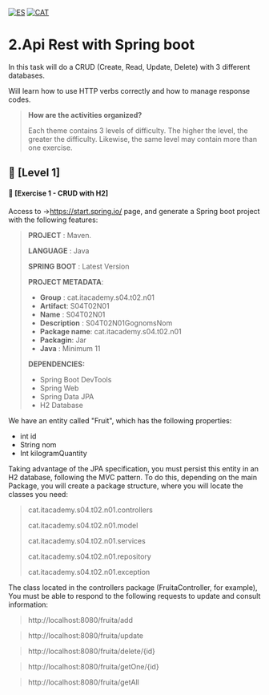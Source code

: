 [![ES](https://img.shields.io/badge/ES-red.svg?logo=googletranslate&logoColor=white)]()
[![CAT](https://img.shields.io/badge/CAT-yellow.svg?logo=googletranslate&logoColor=white)]()

2.Api Rest with Spring boot
=


In this task will do a CRUD (Create, Read, Update, Delete) with 3 different databases.

Will learn how to use HTTP verbs correctly and how to manage response codes.

>**How are the activities organized?**
>
>Each theme contains 3 levels of difficulty. The higher the level, the greater the difficulty. Likewise, the same level may contain more than one exercise.

🌟 [Level 1]
-

#### 📍 [Exercise 1 - CRUD with H2]

Access to ->https://start.spring.io/ page, and generate a Spring boot project with the following features:

>**PROJECT** : Maven.
>
> **LANGUAGE** : Java
>
> **SPRING BOOT** : Latest Version
>
> **PROJECT METADATA**:
>
>- **Group** : cat.itacademy.s04.t02.n01
>- **Artifact**: S04T02N01
>- **Name** : S04T02N01
>- **Description** : S04T02N01GognomsNom
>- **Package name**: cat.itacademy.s04.t02.n01
>- **Packagin**: Jar
>- **Java** : Minimum 11
>
>**DEPENDENCIES:**
> - Spring Boot DevTools
> - Spring Web
> - Spring Data JPA
> - H2 Database


We have an entity called "Fruit", which has the following properties:

- int id
- String nom
- Int kilogramQuantity


Taking advantage of the JPA specification, you must persist this entity in an H2 database, following the MVC pattern.
To do this, depending on the main Package, you will create a package structure, where you will locate the classes you need:


>cat.itacademy.s04.t02.n01.controllers
>
>cat.itacademy.s04.t02.n01.model
>
>cat.itacademy.s04.t02.n01.services
>
>cat.itacademy.s04.t02.n01.repository
>
>cat.itacademy.s04.t02.n01.exception


The class located in the controllers package (FruitaController, for example),
You must be able to respond to the following requests to update and consult information:

>http://localhost:8080/fruita/add

>http://localhost:8080/fruita/update

>http://localhost:8080/fruita/delete/{id}

>http://localhost:8080/fruita/getOne/{id}

>http://localhost:8080/fruita/getAll
